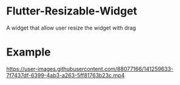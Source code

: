 # Flutter-Resizable-Widget
A widget that allow user resize the widget with drag


# Example


https://user-images.githubusercontent.com/88077166/141259633-7f7437df-6399-4ab3-a263-5ff81763b23c.mp4

```

```
